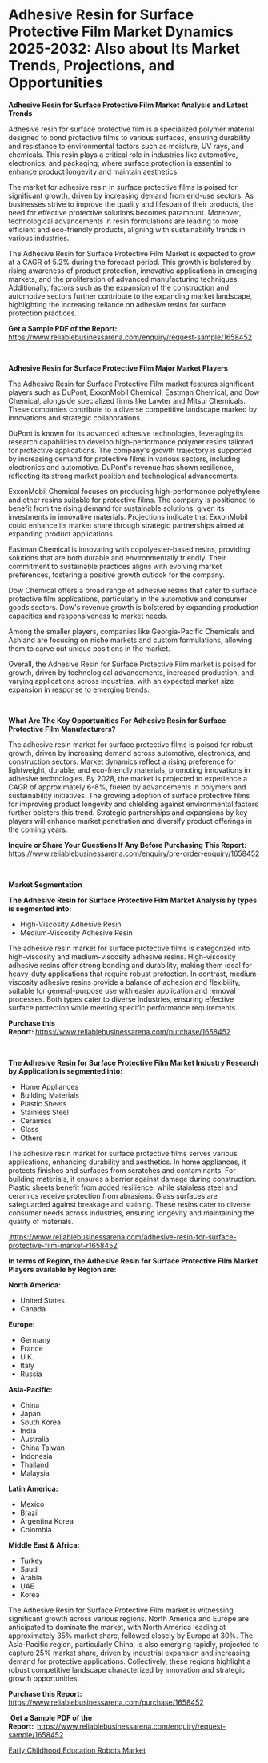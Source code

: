 <p><h1>Adhesive Resin for Surface Protective Film Market Dynamics 2025-2032: Also about Its Market Trends, Projections, and Opportunities</h1></p><p><strong>Adhesive Resin for Surface Protective Film Market Analysis and Latest Trends</strong></p>
<p><p>Adhesive resin for surface protective film is a specialized polymer material designed to bond protective films to various surfaces, ensuring durability and resistance to environmental factors such as moisture, UV rays, and chemicals. This resin plays a critical role in industries like automotive, electronics, and packaging, where surface protection is essential to enhance product longevity and maintain aesthetics.</p><p>The market for adhesive resin in surface protective films is poised for significant growth, driven by increasing demand from end-use sectors. As businesses strive to improve the quality and lifespan of their products, the need for effective protective solutions becomes paramount. Moreover, technological advancements in resin formulations are leading to more efficient and eco-friendly products, aligning with sustainability trends in various industries.</p><p>The Adhesive Resin for Surface Protective Film Market is expected to grow at a CAGR of 5.2% during the forecast period. This growth is bolstered by rising awareness of product protection, innovative applications in emerging markets, and the proliferation of advanced manufacturing techniques. Additionally, factors such as the expansion of the construction and automotive sectors further contribute to the expanding market landscape, highlighting the increasing reliance on adhesive resins for surface protection practices.</p></p>
<p><strong>Get a Sample PDF of the Report:&nbsp;</strong> <a href="https://www.reliablebusinessarena.com/enquiry/request-sample/1658452?utm_campaign=2475&utm_medium=2&utm_source=Github&utm_content=ia&utm_term=23032025&utm_id=adhesive-resin-for-surface-protective-film">https://www.reliablebusinessarena.com/enquiry/request-sample/1658452</a></p>
<p>&nbsp;</p>
<p><strong>Adhesive Resin for Surface Protective Film Major Market Players</strong></p>
<p><p>The Adhesive Resin for Surface Protective Film market features significant players such as DuPont, ExxonMobil Chemical, Eastman Chemical, and Dow Chemical, alongside specialized firms like Lawter and Mitsui Chemicals. These companies contribute to a diverse competitive landscape marked by innovations and strategic collaborations.</p><p>DuPont is known for its advanced adhesive technologies, leveraging its research capabilities to develop high-performance polymer resins tailored for protective applications. The company's growth trajectory is supported by increasing demand for protective films in various sectors, including electronics and automotive. DuPont's revenue has shown resilience, reflecting its strong market position and technological advancements.</p><p>ExxonMobil Chemical focuses on producing high-performance polyethylene and other resins suitable for protective films. The company is positioned to benefit from the rising demand for sustainable solutions, given its investments in innovative materials. Projections indicate that ExxonMobil could enhance its market share through strategic partnerships aimed at expanding product applications.</p><p>Eastman Chemical is innovating with copolyester-based resins, providing solutions that are both durable and environmentally friendly. Their commitment to sustainable practices aligns with evolving market preferences, fostering a positive growth outlook for the company.</p><p>Dow Chemical offers a broad range of adhesive resins that cater to surface protective film applications, particularly in the automotive and consumer goods sectors. Dow's revenue growth is bolstered by expanding production capacities and responsiveness to market needs.</p><p>Among the smaller players, companies like Georgia-Pacific Chemicals and Ashland are focusing on niche markets and custom formulations, allowing them to carve out unique positions in the market.</p><p>Overall, the Adhesive Resin for Surface Protective Film market is poised for growth, driven by technological advancements, increased production, and varying applications across industries, with an expected market size expansion in response to emerging trends.</p></p>
<p>&nbsp;</p>
<p><strong>What Are The Key Opportunities For Adhesive Resin for Surface Protective Film Manufacturers?</strong></p>
<p><p>The adhesive resin market for surface protective films is poised for robust growth, driven by increasing demand across automotive, electronics, and construction sectors. Market dynamics reflect a rising preference for lightweight, durable, and eco-friendly materials, promoting innovations in adhesive technologies. By 2028, the market is projected to experience a CAGR of approximately 6-8%, fueled by advancements in polymers and sustainability initiatives. The growing adoption of surface protective films for improving product longevity and shielding against environmental factors further bolsters this trend. Strategic partnerships and expansions by key players will enhance market penetration and diversify product offerings in the coming years.</p></p>
<p><strong>Inquire or Share Your Questions If Any Before Purchasing This Report:</strong> <a href="https://www.reliablebusinessarena.com/enquiry/pre-order-enquiry/1658452?utm_campaign=2475&utm_medium=2&utm_source=Github&utm_content=ia&utm_term=23032025&utm_id=adhesive-resin-for-surface-protective-film">https://www.reliablebusinessarena.com/enquiry/pre-order-enquiry/1658452</a></p>
<p>&nbsp;</p>
<p><strong>Market Segmentation</strong></p>
<p><strong>The Adhesive Resin for Surface Protective Film Market Analysis by types is segmented into:</strong></p>
<p><ul><li>High-Viscosity Adhesive Resin</li><li>Medium-Viscosity Adhesive Resin</li></ul></p>
<p><p>The adhesive resin market for surface protective films is categorized into high-viscosity and medium-viscosity adhesive resins. High-viscosity adhesive resins offer strong bonding and durability, making them ideal for heavy-duty applications that require robust protection. In contrast, medium-viscosity adhesive resins provide a balance of adhesion and flexibility, suitable for general-purpose use with easier application and removal processes. Both types cater to diverse industries, ensuring effective surface protection while meeting specific performance requirements.</p></p>
<p><strong>Purchase this Report:&nbsp;</strong><a href="https://www.reliablebusinessarena.com/purchase/1658452?utm_campaign=2475&utm_medium=2&utm_source=Github&utm_content=ia&utm_term=23032025&utm_id=adhesive-resin-for-surface-protective-film">https://www.reliablebusinessarena.com/purchase/1658452</a></p>
<p>&nbsp;</p>
<p><strong>The Adhesive Resin for Surface Protective Film Market Industry Research by Application is segmented into:</strong></p>
<p><ul><li>Home Appliances</li><li>Building Materials</li><li>Plastic Sheets</li><li>Stainless Steel</li><li>Ceramics</li><li>Glass</li><li>Others</li></ul></p>
<p><p>The adhesive resin market for surface protective films serves various applications, enhancing durability and aesthetics. In home appliances, it protects finishes and surfaces from scratches and contaminants. For building materials, it ensures a barrier against damage during construction. Plastic sheets benefit from added resilience, while stainless steel and ceramics receive protection from abrasions. Glass surfaces are safeguarded against breakage and staining. These resins cater to diverse consumer needs across industries, ensuring longevity and maintaining the quality of materials.</p></p>
<p><a href="https://www.reliablebusinessarena.com/adhesive-resin-for-surface-protective-film-market-r1658452?utm_campaign=2475&utm_medium=2&utm_source=Github&utm_content=ia&utm_term=23032025&utm_id=adhesive-resin-for-surface-protective-film">&nbsp;https://www.reliablebusinessarena.com/adhesive-resin-for-surface-protective-film-market-r1658452</a></p>
<p><strong>In terms of Region, the Adhesive Resin for Surface Protective Film Market Players available by Region are:</strong></p>
<p>
    <p> <strong> North America: </strong>
        <ul>
            <li>United States</li>
            <li>Canada</li>
        </ul>
        </p> 
    <p> <strong> Europe: </strong>
        <ul>
            <li>Germany</li>
            <li>France</li>
            <li>U.K.</li>
            <li>Italy</li>
            <li>Russia</li>
        </ul>
        </p> 
    <p> <strong> Asia-Pacific: </strong>
        <ul>
            <li>China</li>
            <li>Japan</li>
            <li>South Korea</li>
            <li>India</li>
            <li>Australia</li>
            <li>China Taiwan</li>
            <li>Indonesia</li>
            <li>Thailand</li>
            <li>Malaysia</li>
        </ul>
        </p> 
    <p> <strong> Latin America: </strong>
        <ul>
            <li>Mexico</li>
            <li>Brazil</li>
            <li>Argentina Korea</li>
            <li>Colombia</li>
        </ul>
        </p> 
    <p> <strong> Middle East & Africa: </strong>
        <ul>
            <li>Turkey</li>
            <li>Saudi</li>
            <li>Arabia</li>
            <li>UAE</li>
            <li>Korea</li>
        </ul>
    </p>
    </p>
<p><p>The Adhesive Resin for Surface Protective Film market is witnessing significant growth across various regions. North America and Europe are anticipated to dominate the market, with North America leading at approximately 35% market share, followed closely by Europe at 30%. The Asia-Pacific region, particularly China, is also emerging rapidly, projected to capture 25% market share, driven by industrial expansion and increasing demand for protective applications. Collectively, these regions highlight a robust competitive landscape characterized by innovation and strategic growth opportunities.</p></p>
<p><strong>Purchase this Report: </strong><a href="https://www.reliablebusinessarena.com/purchase/1658452?utm_campaign=2475&utm_medium=2&utm_source=Github&utm_content=ia&utm_term=23032025&utm_id=adhesive-resin-for-surface-protective-film">https://www.reliablebusinessarena.com/purchase/1658452</a></p>
<p>&nbsp;<strong>Get a Sample PDF of the Report:&nbsp;&nbsp;</strong><a href="https://www.reliablebusinessarena.com/enquiry/request-sample/1658452?utm_campaign=2475&utm_medium=2&utm_source=Github&utm_content=ia&utm_term=23032025&utm_id=adhesive-resin-for-surface-protective-film">https://www.reliablebusinessarena.com/enquiry/request-sample/1658452</a></p>
<p><strong></strong></p>
<p><p><a href="https://github.com/alberthagorsuch/Market-Research-Report-List-1/blob/main/early-childhood-education-robots-market.md?utm_campaign=2475&utm_medium=2&utm_source=Github&utm_content=ia&utm_term=23032025&utm_id=adhesive-resin-for-surface-protective-film">Early Childhood Education Robots Market</a></p></p>